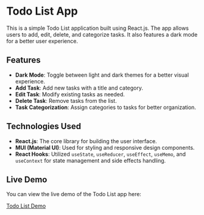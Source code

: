 # Todo List App

This is a simple Todo List application built using React.js. The app allows users to add, edit, delete, and categorize tasks. It also features a dark mode for a better user experience.

## Features
- **Dark Mode**: Toggle between light and dark themes for a better visual experience.
- **Add Task**: Add new tasks with a title and category.
- **Edit Task**: Modify existing tasks as needed.
- **Delete Task**: Remove tasks from the list.
- **Task Categorization**: Assign categories to tasks for better organization.

## Technologies Used
- **React.js**: The core library for building the user interface.
- **MUI (Material UI)**: Used for styling and responsive design components.
- **React Hooks**: Utilized `useState`, `useReducer`, `useEffect`, `useMemo`, and `useContext` for state management and side effects handling.

## Live Demo
You can view the live demo of the Todo List app here:

[Todo List Demo](https://todo-list-with-react-gold.vercel.app/)